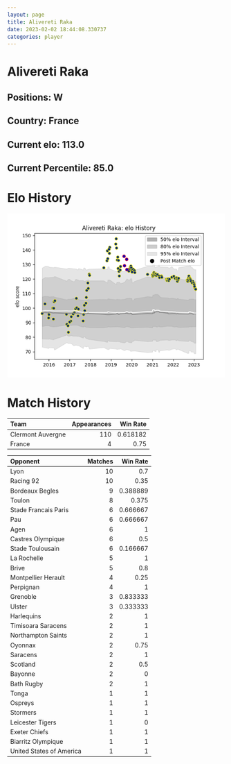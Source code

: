 ```yaml
---  
layout: page  
title: Alivereti Raka  
date: 2023-02-02 18:44:08.330737  
categories: player  
---
```

# Alivereti Raka

## Positions: W

## Country: France

## Current elo: 113.0

## Current Percentile: 85.0

# Elo History


![elo history](history_AliveretiRaka.png)
# Match History


| Team              |   Appearances |   Win Rate |
|:------------------|--------------:|-----------:|
| Clermont Auvergne |           110 |   0.618182 |
| France            |             4 |   0.75     |

| Opponent                 |   Matches |   Win Rate |
|:-------------------------|----------:|-----------:|
| Lyon                     |        10 |   0.7      |
| Racing 92                |        10 |   0.35     |
| Bordeaux Begles          |         9 |   0.388889 |
| Toulon                   |         8 |   0.375    |
| Stade Francais Paris     |         6 |   0.666667 |
| Pau                      |         6 |   0.666667 |
| Agen                     |         6 |   1        |
| Castres Olympique        |         6 |   0.5      |
| Stade Toulousain         |         6 |   0.166667 |
| La Rochelle              |         5 |   1        |
| Brive                    |         5 |   0.8      |
| Montpellier Herault      |         4 |   0.25     |
| Perpignan                |         4 |   1        |
| Grenoble                 |         3 |   0.833333 |
| Ulster                   |         3 |   0.333333 |
| Harlequins               |         2 |   1        |
| Timisoara Saracens       |         2 |   1        |
| Northampton Saints       |         2 |   1        |
| Oyonnax                  |         2 |   0.75     |
| Saracens                 |         2 |   1        |
| Scotland                 |         2 |   0.5      |
| Bayonne                  |         2 |   0        |
| Bath Rugby               |         2 |   1        |
| Tonga                    |         1 |   1        |
| Ospreys                  |         1 |   1        |
| Stormers                 |         1 |   1        |
| Leicester Tigers         |         1 |   0        |
| Exeter Chiefs            |         1 |   1        |
| Biarritz Olympique       |         1 |   1        |
| United States of America |         1 |   1        |